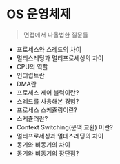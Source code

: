 # OS 운영체제

> 면접에서 나올법한 질문들

* 프로세스와 스레드의 차이
* 멀티스레딩과 멀티프로세싱의 차이
* CPU의 역할
* 인터럽트란
* DMA란
* 프로세스 제어 블럭이란?
* 스레드를 사용해본 경험?
* 프로세스 스케쥴링이란?
* 스케쥴러란?
* Context Switching(문맥 교환) 이란?
* 멀티프로세싱과 멀테스레딩의 차이
* 동기와 비동기의 차이
* 동기와 비동기의 장단점?


</br>
